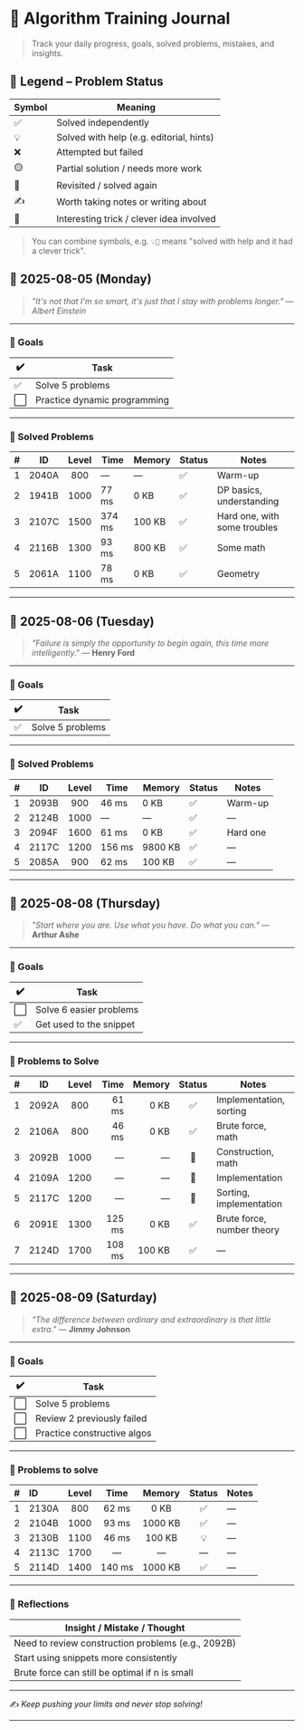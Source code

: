 
# 📘 Algorithm Training Journal

> Track your daily progress, goals, solved problems, mistakes, and insights.

## 🧭 Legend – Problem Status

| Symbol | Meaning                                           |
|--------|---------------------------------------------------|
| ✅     | Solved independently                              |
| 💡     | Solved with help (e.g. editorial, hints)          |
| ❌     | Attempted but failed                              |
| 🟡     | Partial solution / needs more work                |
| 🔁     | Revisited / solved again                          |
| ✍️     | Worth taking notes or writing about               |
| 🧠     | Interesting trick / clever idea involved          |

> You can combine symbols, e.g. `💡🧠` means "solved with help and it had a clever trick".


## 📅 2025-08-05 (Monday)

> *"It's not that I'm so smart, it's just that I stay with problems longer."*
> — *Albert Einstein*

---

### 🎯 Goals

| ✔️ | Task                         |
| -- | ---------------------------- |
| ✅  | Solve 5 problems             |
| ⬜  | Practice dynamic programming |

---

### 🧩 Solved Problems

|  # | ID    | Level | Time   | Memory | Status | Notes                        |
| -: | ----- | :---: | ------ | ------ | ------ | ---------------------------- |
|  1 | 2040A |  800  | —      | —      | ✅      | Warm-up                      |
|  2 | 1941B |  1000 | 77 ms  | 0 KB   | ✅      | DP basics, understanding     |
|  3 | 2107C |  1500 | 374 ms | 100 KB | ✅      | Hard one, with some troubles |
|  4 | 2116B |  1300 | 93 ms  | 800 KB | ✅      | Some math                    |
|  5 | 2061A |  1100 | 78 ms  | 0 KB   | ✅      | Geometry                     |

---

## 📅 2025-08-06 (Tuesday)

> *"Failure is simply the opportunity to begin again, this time more intelligently."*
> — **Henry Ford**

---

### 🎯 Goals

| ✔️ | Task             |
| -- | ---------------- |
| ✅  | Solve 5 problems |

---

### 🧩 Solved Problems

|  # | ID    | Level | Time   | Memory  | Status | Notes    |
| -: | ----- | :---: | ------ | ------- | ------ | -------- |
|  1 | 2093B |  900  | 46 ms  | 0 KB    | ✅      | Warm-up  |
|  2 | 2124B |  1000 | —      | —       | ✅      | —        |
|  3 | 2094F |  1600 | 61 ms  | 0 KB    | ✅      | Hard one |
|  4 | 2117C |  1200 | 156 ms | 9800 KB | ✅      | —        |
|  5 | 2085A |  900  | 62 ms  | 100 KB  | ✅      | —        |

---

## 📅 2025-08-08 (Thursday)

> *"Start where you are. Use what you have. Do what you can."*
> — **Arthur Ashe**

---

### 🎯 Goals

| ✔️ | Task                    |
| -- | ----------------------- |
| ⬜  | Solve 6 easier problems |
| ✅  | Get used to the snippet |

---

### 🧩 Problems to Solve

|  # | ID    | Level |   Time | Memory | Status | Notes                      |
| -: | ----- | :---: | -----: | -----: | :----: | -------------------------- |
|  1 | 2092A |  800  |  61 ms |   0 KB |    ✅   | Implementation, sorting    |
|  2 | 2106A |  800  |  46 ms |   0 KB |    ✅   | Brute force, math          |
|  3 | 2092B |  1000 |      — |      — |    🔁   | Construction, math         |
|  4 | 2109A |  1200 |      — |      — |    🔁   | Implementation             |
|  5 | 2117C |  1200 |      — |      — |    🔁   | Sorting, implementation    |
|  6 | 2091E |  1300 | 125 ms |   0 KB |    ✅   | Brute force, number theory |
|  7 | 2124D |  1700 | 108 ms | 100 KB |    ✅   | —                          |


---

## 📅 2025-08-09 (Saturday)

> *"The difference between ordinary and extraordinary is that little extra."*
> — **Jimmy Johnson**

---

### 🎯 Goals

| ✔️ | Task                        |
| -- | --------------------------- |
| ⬜  | Solve 5 problems            |
| ⬜  | Review 2 previously failed  |
| ⬜  | Practice constructive algos |

---

### 🧩 Problems to solve

| # | ID | Level | Time | Memory | Status | Notes |
| :--- | :--- | :---: | :---: | :---: | :---: | :--- |
| 1 | 2130A | 800 | 62 ms | 0 KB | ✅ | — |
| 2 | 2104B | 1000 | 93 ms | 1000 KB | ✅ | — |
| 3 | 2130B | 1100 | 46 ms | 100 KB | 💡 | — |
| 4 | 2113C | 1700 | — | — | — | — |
| 5 | 2114D | 1400 | 140 ms | 1000 KB | ✅ | — |


---


### 🧠 Reflections

| Insight / Mistake / Thought                        |
| -------------------------------------------------- |
| Need to review construction problems (e.g., 2092B) |
| Start using snippets more consistently             |
| Brute force can still be optimal if n is small     |

---

✍️ *Keep pushing your limits and never stop solving!*

---
